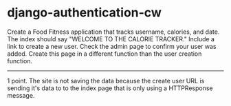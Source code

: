 # django-authentication-cw

Create a Food Fitness application that tracks username, calories, and date. The index should say "WELCOME TO THE CALORIE TRACKER." Include a link to create a new user. Check the admin page to confirm your user was added. Create this page in a different function than the user creation function.
<hr>
1 point. The site is not saving the data because the create user URL is sending it's data to to the index page that is only using a HTTPResponse message.